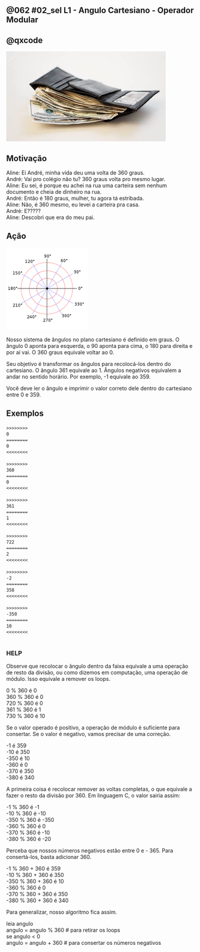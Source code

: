## @062 #02_sel L1 - Angulo Cartesiano - Operador Modular
## @qxcode

![](__capa.jpg)

## Motivação

Aline: Ei André, minha vida deu uma volta de 360 graus.  
André: Vai pro colégio não tu? 360 graus volta pro mesmo lugar.  
Aline: Eu sei, é porque eu achei na rua uma carteira sem nenhum documento e cheia de dinheiro na rua.  
André: Então é 180 graus, mulher, tu agora tá estribada.  
Aline: Não, é 360 mesmo, eu levei a carteira pra casa.  
André: E?????  
Aline: Descobri que era do meu pai.

## Ação

![](__angulos.png)

Nosso sistema de ângulos no plano cartesiano é definido em graus. O ângulo 0 aponta para esquerda, o 90 aponta para cima, o 180 para direita e por aí vai. O 360 graus equivale voltar ao 0.  
  
Seu objetivo é transformar os ângulos para recolocá-los dentro do cartesiano. O ângulo 361 equivale ao 1. Ângulos negativos equivalem a andar no sentido horário. Por exemplo, -1 equivale ao 359.  
  
Você deve ler o ângulo e imprimir o valor correto dele dentro do cartesiano entre 0 e 359.

## Exemplos

```
>>>>>>>>
0
========
0
<<<<<<<<

>>>>>>>>
360
========
0
<<<<<<<<

>>>>>>>>
361
========
1
<<<<<<<<

>>>>>>>>
722
========
2
<<<<<<<<

>>>>>>>>
-2
========
358
<<<<<<<<

>>>>>>>>
-350
========
10
<<<<<<<<
```

#



### HELP

Observe que recolocar o ângulo dentro da faixa equivale a uma operação de resto da divisão, ou como dizemos em computação, uma operação de módulo. Isso equivale a remover os loops.  

0   % 360 é  0  
360 % 360 é 0  
720 % 360 é 0  
361 % 360 é 1  
730 % 360 é 10

Se o valor operado é positivo, a operação de módulo é suficiente para consertar. Se o valor é negativo, vamos precisar de uma correção.

\-1 é  359  
\-10 é 350  
\-350 é 10  
\-360 é 0  
\-370 é 350  
\-380 é 340  

A primeira coisa é recolocar remover as voltas completas, o que equivale a fazer o resto da divisão por 360. Em linguagem C, o valor sairia assim:

\-1   % 360 é -1  
\-10  % 360 é -10  
\-350 % 360 é -350  
\-360 % 360 é 0  
\-370 % 360 é -10  
\-380 % 360 é -20  

Perceba que nossos números negativos estão entre 0 e - 365. Para consertá-los, basta adicionar 360.

\-1   % 360 + 360 é 359  
\-10  % 360 + 360 é 350  
\-350 % 360 + 360 é 10  
\-360 % 360       é 0  
\-370 % 360 + 360 é 350  
\-380 % 360 + 360 é 340  

Para generalizar, nosso algoritmo fica assim.

leia angulo  
   angulo = angulo % 360  # para retirar os loops  
   se angulo < 0  
      angulo = angulo + 360 # para consertar os números negativos
